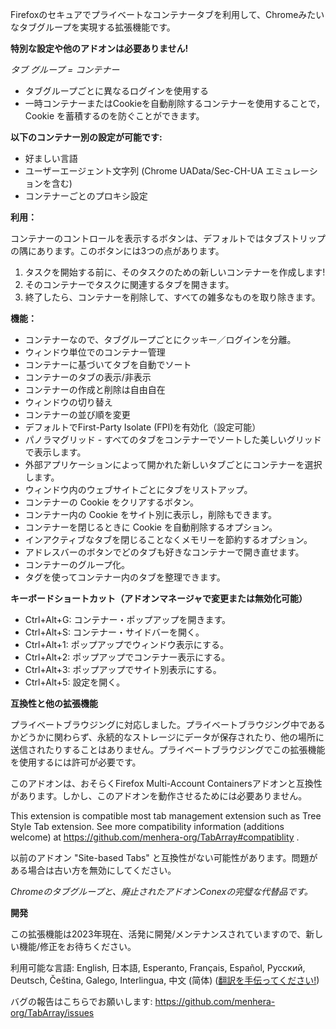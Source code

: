 Firefoxのセキュアでプライベートなコンテナータブを利用して、Chromeみたいなタブグループを実現する拡張機能です。

__特別な設定や他のアドオンは必要ありません!__

_タブ グループ = コンテナー_

- タブグループごとに異なるログインを使用する
- 一時コンテナーまたはCookieを自動削除するコンテナーを使用することで，Cookie を蓄積するのを防ぐことができます。

**以下のコンテナー別の設定が可能です:**

- 好ましい言語
- ユーザーエージェント文字列 (Chrome UAData/Sec-CH-UA エミュレーションを含む)
- コンテナーごとのプロキシ設定

**利用：**

コンテナーのコントロールを表示するボタンは、デフォルトではタブストリップの隅にあります。このボタンには3つの点があります。

1. タスクを開始する前に、そのタスクのための新しいコンテナーを作成します!
1. そのコンテナーでタスクに関連するタブを開きます。
1. 終了したら、コンテナーを削除して、すべての雑多なものを取り除きます。

**機能：**

- コンテナーなので、タブグループごとにクッキー／ログインを分離。
- ウィンドウ単位でのコンテナー管理
- コンテナーに基づいてタブを自動でソート
- コンテナーのタブの表示/非表示
- コンテナーの作成と削除は自由自在
- ウィンドウの切り替え
- コンテナーの並び順を変更
- デフォルトでFirst-Party Isolate (FPI)を有効化（設定可能）
- パノラマグリッド - すべてのタブをコンテナーでソートした美しいグリッドで表示します。
- 外部アプリケーションによって開かれた新しいタブごとにコンテナーを選択します。
- ウィンドウ内のウェブサイトごとにタブをリストアップ。
- コンテナーの Cookie をクリアするボタン。
- コンテナー内の Cookie をサイト別に表示し，削除もできます。
- コンテナーを閉じるときに Cookie を自動削除するオプション。
- インアクティブなタブを閉じることなくメモリーを節約するオプション。
- アドレスバーのボタンでどのタブも好きなコンテナーで開き直せます。
- コンテナーのグループ化。
- タグを使ってコンテナー内のタブを整理できます。

**キーボードショートカット（アドオンマネージャで変更または無効化可能）**

- Ctrl+Alt+G: コンテナー・ポップアップを開きます。
- Ctrl+Alt+S: コンテナー・サイドバーを開く。
- Ctrl+Alt+1: ポップアップでウィンドウ表示にする。
- Ctrl+Alt+2: ポップアップでコンテナー表示にする。
- Ctrl+Alt+3: ポップアップでサイト別表示にする。
- Ctrl+Alt+5: 設定を開く。

**互換性と他の拡張機能**

プライベートブラウジングに対応しました。プライベートブラウジング中であるかどうかに関わらず、永続的なストレージにデータが保存されたり、他の場所に送信されたりすることはありません。プライベートブラウジングでこの拡張機能を使用するには許可が必要です。

このアドオンは、おそらくFirefox Multi-Account Containersアドオンと互換性があります。しかし、このアドオンを動作させるためには必要ありません。

This extension is compatible most tab management extension such as Tree Style Tab extension. See more compatibility information (additions welcome) at https://github.com/menhera-org/TabArray#compatiblity .

以前のアドオン "Site-based Tabs" と互換性がない可能性があります。問題がある場合は古い方を無効にしてください。

_Chromeのタブグループと、廃止されたアドオンConexの完璧な代替品です。_

**開発**

この拡張機能は2023年現在、活発に開発/メンテナンスされていますので、新しい機能/修正をお待ちください。

利用可能な言語: English, 日本語, Esperanto, Français, Español, Русский, Deutsch, Čeština, Galego, Interlingua, 中文 (简体)
(<a href="https://hosted.weblate.org/projects/container-tab-groups/#languages">翻訳を手伝ってください!</a>)

バグの報告はこちらでお願いします: https://github.com/menhera-org/TabArray/issues
